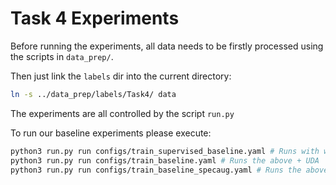 # Task 4 Experiments

Before running the experiments, all data needs to be firstly processed using the scripts in `data_prep/`.

Then just link the `labels` dir into the current directory:

```bash
ln -s ../data_prep/labels/Task4/ data

```

The experiments are all controlled by the script `run.py`

To run our baseline experiments please execute:

```bash
python3 run.py run configs/train_supervised_baseline.yaml # Runs with weak + synthetic only
python3 run.py run configs/train_baseline.yaml # Runs the above + UDA
python3 run.py run configs/train_baseline_specaug.yaml # Runs the above + UDA + Specaug
```





